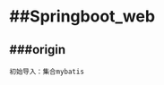 
##Springboot_web
===================================


###origin
-----------------------------------
    初始导入：集合mybatis
